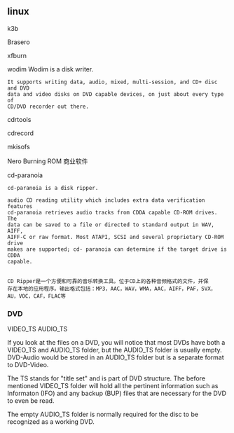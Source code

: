 
## linux

k3b

Brasero

xfburn

wodim
    Wodim is a disk writer.

    It supports writing data, audio, mixed, multi-session, and CD+ disc and DVD
    data and video disks on DVD capable devices, on just about every type of
    CD/DVD recorder out there.


cdrtools

cdrecord

mkisofs

Nero Burning ROM 
    商业软件


cd-paranoia

    cd-paranoia is a disk ripper.

    audio CD reading utility which includes extra data verification features
    cd-paranoia retrieves audio tracks from CDDA capable CD-ROM drives.  The
    data can be saved to a file or directed to standard output in WAV, AIFF,
    AIFF-C or raw format. Most ATAPI, SCSI and several proprietary CD-ROM drive
    makes are supported; cd- paranoia can determine if the target drive is CDDA
    capable.


    CD Ripper是一个方便和可靠的音乐转换工具。位于CD上的各种音频格式的文件，并保
    存在本地的应用程序。输出格式包括：MP3，AAC，WAV，WMA，AAC，AIFF，PAF，SVX，
    AU，VOC，CAF，FLAC等

### DVD

VIDEO_TS
AUDIO_TS

If you look at the files on a DVD, you will notice that most DVDs have both a
VIDEO_TS and AUDIO_TS folder, but the AUDIO_TS folder is usually empty.
DVD-Audio would be stored in an AUDIO_TS folder but is a separate format to
DVD-Video.

The TS stands for "title set" and is part of DVD structure. The before
mentioned VIDEO_TS folder will hold all the pertinent information such as
Informaton (IFO) and any backup (BUP) files that are necessary for the DVD to
even be read.

The empty AUDIO_TS folder is normally required for the disc to be recognized as
a working DVD.
